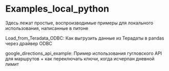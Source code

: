 # Examples_local_python

Здесь лежат простые, воспроизводимые примеры для локального использования, написанные в питоне

Load_from_Teradata_ODBC: Как выгрузить данные из Терадаты в pandas через драйвер ODBC

google_directions_api_example: Пример использования гугловского API для маршрутов + как переключать ключи, когда исчерпан дневной лимит